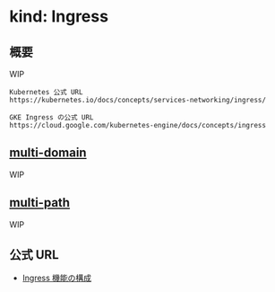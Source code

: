 # kind: Ingress

## 概要


WIP

```
Kubernetes 公式 URL
https://kubernetes.io/docs/concepts/services-networking/ingress/
```
```
GKE Ingress の公式 URL
https://cloud.google.com/kubernetes-engine/docs/concepts/ingress
```



## [multi-domain](./multi-domain)

WIP

## [multi-path](./multi-path)

WIP

## 公式 URL

+ [Ingress 機能の構成](https://cloud.google.com/kubernetes-engine/docs/how-to/ingress-features)

